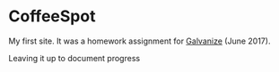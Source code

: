 # CoffeeSpot

My first site. It was a homework assignment for [Galvanize](https://www.galvanize.com/new-york) (June 2017).

Leaving it up to document progress
